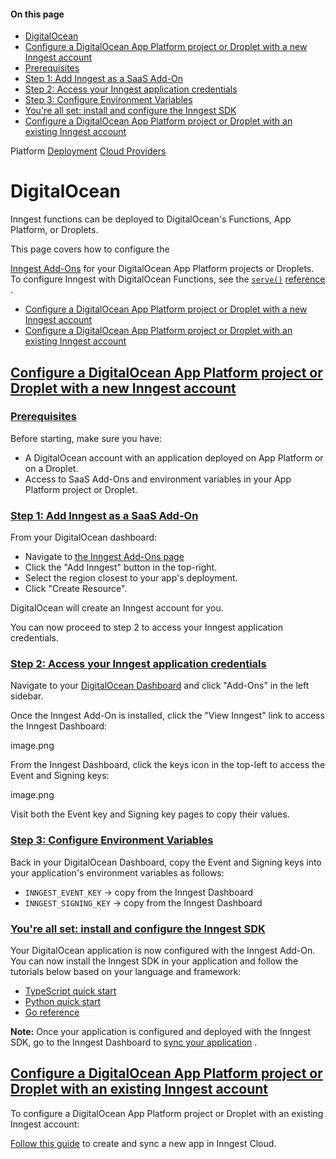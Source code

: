 #### On this page

- [DigitalOcean](\docs\deploy\digital-ocean#digital-ocean)
- [Configure a DigitalOcean App Platform project or Droplet with a new Inngest account](\docs\deploy\digital-ocean#configure-a-digital-ocean-app-platform-project-or-droplet-with-a-new-inngest-account)
- [Prerequisites](\docs\deploy\digital-ocean#prerequisites)
- [Step 1: Add Inngest as a SaaS Add-On](\docs\deploy\digital-ocean#step-1-add-inngest-as-a-saa-s-add-on)
- [Step 2: Access your Inngest application credentials](\docs\deploy\digital-ocean#step-2-access-your-inngest-application-credentials)
- [Step 3: Configure Environment Variables](\docs\deploy\digital-ocean#step-3-configure-environment-variables)
- [You're all set: install and configure the Inngest SDK](\docs\deploy\digital-ocean#you-re-all-set-install-and-configure-the-inngest-sdk)
- [Configure a DigitalOcean App Platform project or Droplet with an existing Inngest account](\docs\deploy\digital-ocean#configure-a-digital-ocean-app-platform-project-or-droplet-with-an-existing-inngest-account)

Platform [Deployment](\docs\platform\deployment) [Cloud Providers](\docs\deploy\vercel)

# DigitalOcean

Inngest functions can be deployed to DigitalOcean's Functions, App Platform, or Droplets.

This page covers how to configure the

[Inngest Add-Ons](https://marketplace.digitalocean.com/add-ons/inngest) for your DigitalOcean App Platform projects or Droplets. To configure Inngest with DigitalOcean Functions, see the [`serve()`](\docs\learn\serving-inngest-functions#framework-digital-ocean-functions) [reference](\docs\learn\serving-inngest-functions#framework-digital-ocean-functions) .

- [Configure a DigitalOcean App Platform project or Droplet with a new Inngest account](\docs\deploy\digital-ocean#configure-a-digitalocean-app-platform-project-or-droplet-with-a-new-inngest-account)
- [Configure a DigitalOcean App Platform project or Droplet with an existing Inngest account](\docs\deploy\digital-ocean#configure-a-digitalocean-app-platform-project-or-droplet-with-an-existing-inngest-account)

## [Configure a DigitalOcean App Platform project or Droplet with a new Inngest account](\docs\deploy\digital-ocean#configure-a-digital-ocean-app-platform-project-or-droplet-with-a-new-inngest-account)

### [Prerequisites](\docs\deploy\digital-ocean#prerequisites)

Before starting, make sure you have:

- A DigitalOcean account with an application deployed on App Platform or on a Droplet.
- Access to SaaS Add-Ons and environment variables in your App Platform project or Droplet.

### [Step 1: Add Inngest as a SaaS Add-On](\docs\deploy\digital-ocean#step-1-add-inngest-as-a-saa-s-add-on)

From your DigitalOcean dashboard:

- Navigate to [the Inngest Add-Ons page](https://marketplace.digitalocean.com/add-ons/inngest)
- Click the "Add Inngest" button in the top-right.
- Select the region closest to your app's deployment.
- Click "Create Resource".

DigitalOcean will create an Inngest account for you.

You can now proceed to step 2 to access your Inngest application credentials.

### [Step 2: Access your Inngest application credentials](\docs\deploy\digital-ocean#step-2-access-your-inngest-application-credentials)

Navigate to your [DigitalOcean Dashboard](https://cloud.digitalocean.com/) and click "Add-Ons" in the left sidebar.

Once the Inngest Add-On is installed, click the "View Inngest" link to access the Inngest Dashboard:

image.png

<!-- image -->

From the Inngest Dashboard, click the keys icon in the top-left to access the Event and Signing keys:

image.png

<!-- image -->

Visit both the Event key and Signing key pages to copy their values.

### [Step 3: Configure Environment Variables](\docs\deploy\digital-ocean#step-3-configure-environment-variables)

Back in your DigitalOcean Dashboard, copy the Event and Signing keys into your application's environment variables as follows:

- `INNGEST_EVENT_KEY` → copy from the Inngest Dashboard
- `INNGEST_SIGNING_KEY` → copy from the Inngest Dashboard

### [You're all set: install and configure the Inngest SDK](\docs\deploy\digital-ocean#you-re-all-set-install-and-configure-the-inngest-sdk)

Your DigitalOcean application is now configured with the Inngest Add-On. You can now install the Inngest SDK in your application and follow the tutorials below based on your language and framework:

- [TypeScript quick start](\docs\getting-started\nodejs-quick-start)
- [Python quick start](\docs\getting-started\python-quick-start)
- [Go reference](https://pkg.go.dev/github.com/inngest/inngestgo)

**Note:** Once your application is configured and deployed with the Inngest SDK, go to the Inngest Dashboard to [sync your application](\docs\apps\cloud) .

## [Configure a DigitalOcean App Platform project or Droplet with an existing Inngest account](\docs\deploy\digital-ocean#configure-a-digital-ocean-app-platform-project-or-droplet-with-an-existing-inngest-account)

To configure a DigitalOcean App Platform project or Droplet with an existing Inngest account:

[Follow this guide](\docs\apps\cloud) to create and sync a new app in Inngest Cloud.